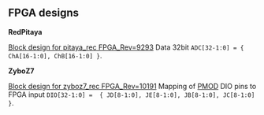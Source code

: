 ## FPGA designs

**RedPitaya**

[Block design for pitaya_rec FPGA_Rev=9293](./pitaya_rec.blockd_design.pdf)
Data 32bit `ADC[32-1:0] = { ChA[16-1:0], ChB[16-1:0] }`.

**ZyboZ7**

[Block design for zyboz7_rec FPGA_Rev=10191](./zyboz7_rec.block_design.pdf)
Mapping of [PMOD](./pmod_connector.jpeg) DIO pins to FPGA input `DIO[32-1:0] =  { JD[8-1:0], JE[8-1:0], JB[8-1:0], JC[8-1:0] }`.

